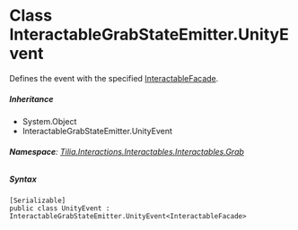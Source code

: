 # Class InteractableGrabStateEmitter.UnityEvent

Defines the event with the specified [InteractableFacade].

##### Inheritance

* System.Object
* InteractableGrabStateEmitter.UnityEvent

###### **Namespace**: [Tilia.Interactions.Interactables.Interactables.Grab]

##### Syntax

```
[Serializable]
public class UnityEvent : InteractableGrabStateEmitter.UnityEvent<InteractableFacade>
```

[InteractableFacade]: Tilia.Interactions.Interactables.Interactables.InteractableFacade.md
[Tilia.Interactions.Interactables.Interactables.Grab]: README.md